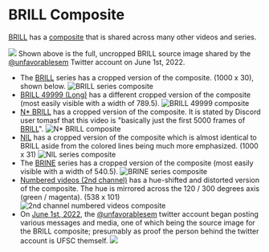 # BRILL Composite

[BRILL](BRILL "wikilink") has a [composite](Video_Composites "wikilink") that is shared across many other videos and series.

![](https://www.unfavorablesemicircle.com/june_22_brill_composite.jpg)
Shown above is the full, uncropped BRILL source image shared by the [@unfavorablesem](twitter.com/@unfavorablesem) Twitter account on June 1st, 2022.

  - The [BRILL](BRILL "wikilink") series has a cropped version of the composite. (1000 x 30), shown below.
    ![BRILL series composite](https://www.unfavorablesemicircle.com/BRILL_composite.png)
  - [BRILL 49999 (Long)](BRILL_49999_(Long) "wikilink") has a different cropped version of the composite (most easily visible with a width of 789.5).
    ![BRILL 49999 composite](https://www.unfavorablesemicircle.com/BRILL49999_composite_width_789_5.png)
  - [N\* BRILL](N*_BRILL "wikilink") has a cropped version of the composite. It is stated by Discord user tomasf that this video is "basically just the first 5000 frames of [BRILL](BRILL "wikilink")".
    ![N* BRILL composite](https://www.unfavorablesemicircle.com/BRILLN_composite.png)
  - [NIL](NIL "wikilink") has a cropped version of the composite which is almost identical to BRILL aside from the colored lines being much more emphasized. (1000 x 31)
    ![NIL series composite](https://www.unfavorablesemicircle.com/NIL_composite_combined.png)
  - The [BRINE](BRINE "wikilink") series has a cropped version of the composite (most easily visible with a width of 540.5).
    ![BRINE series composite](https://www.unfavorablesemicircle.com/BRINE_composite_width_540_5.png)
  - [Numbered videos (2nd channel)](Numbered_videos_(2nd_channel) "wikilink") has a hue-shifted and distorted version of the composite. The hue is mirrored across the 120 / 300 degrees axis (green / magenta). (538 x 101)
    ![2nd channel numbered videos composite](https://www.unfavorablesemicircle.com/Numbered_2016-07-12_composite.png)
   - On [June 1st, 2022](June_2022_twitter_posts "wikilink"), the [@unfavorablesem](twitter.com/@unfavorablesem) twitter account began posting various messages and    media, one of which being the source image for the BRILL composite; presumably as proof the person behind the twitter account is UFSC themself.
    ![](https://www.unfavorablesemicircle.com/june_22_brill_composite.jpg)
